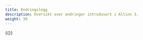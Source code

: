 ```yaml
---
title: Endringslogg
description: Oversikt over endringer introdusert i Altinn 3.
weight: 30
---
```


{{<children>}}